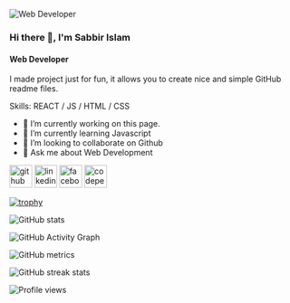 ![Web Developer](https://scontent.fdac20-1.fna.fbcdn.net/v/t39.30808-6/312586860_1747135482320511_7671433268593573983_n.jpg?_nc_cat=105&ccb=1-7&_nc_sid=e3f864&_nc_eui2=AeGD3CrYTx_kSR6b295NHcc2sP1PRm_fL7qw_U9Gb98vuoDJsJgJABEqat3n57VbAXHA6rBl53MomZPCL2ysTA-k&_nc_ohc=eGXrVboxSMYAX9W7rs-&_nc_ht=scontent.fdac20-1.fna&oh=00_AfB2VLtn6ozxZzsGorisNdn55o_JfO1PUYARfxQiLAeb6A&oe=640BEDF2)

### Hi there 👋, I'm Sabbir Islam
#### Web Developer


I made  project just for fun, it allows you to create nice and simple GitHub readme files.

Skills:  REACT / JS / HTML / CSS

- 🔭 I’m currently working on this page. 
- 🌱 I’m currently learning Javascript 
- 👯 I’m looking to collaborate on Github 
- 💬 Ask me about Web Development 


[<img src='https://cdn.jsdelivr.net/npm/simple-icons@3.0.1/icons/github.svg' alt='github' height='40'>](https://github.com/Sabbir2044)  [<img src='https://cdn.jsdelivr.net/npm/simple-icons@3.0.1/icons/linkedin.svg' alt='linkedin' height='40'>](https://www.linkedin.com/in/sabbir2044/)  [<img src='https://cdn.jsdelivr.net/npm/simple-icons@3.0.1/icons/facebook.svg' alt='facebook' height='40'>](https://www.facebook.com/sabbir2044)  [<img src='https://cdn.jsdelivr.net/npm/simple-icons@3.0.1/icons/codepen.svg' alt='codepen' height='40'>](https://codepen.io/sabbir2044)  

[![trophy](https://github-profile-trophy.vercel.app/?username=Sabbir2044)](https://github.com/ryo-ma/github-profile-trophy)

![GitHub stats](https://github-readme-stats.vercel.app/api?username=Sabbir2044&show_icons=true)  

![GitHub Activity Graph](https://activity-graph.herokuapp.com/graph?username=Sabbir2044)  

![GitHub metrics](https://metrics.lecoq.io/Sabbir2044)  

![GitHub streak stats](https://streak-stats.demolab.com/?user=Sabbir2044)  

![Profile views](https://gpvc.arturio.dev/Sabbir2044)  
